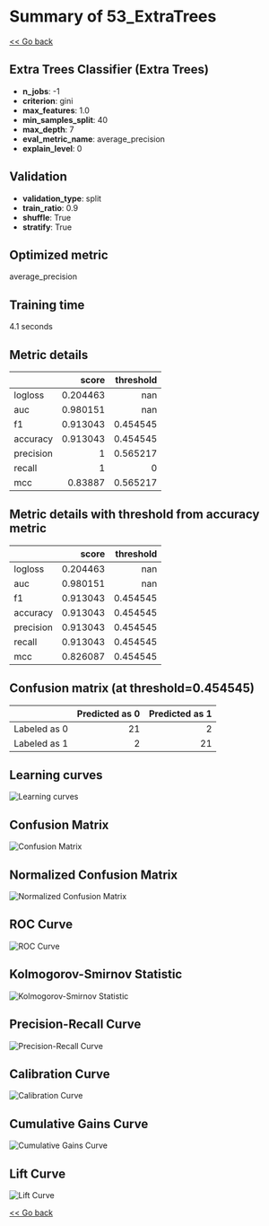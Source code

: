# Summary of 53_ExtraTrees

[<< Go back](../README.md)


## Extra Trees Classifier (Extra Trees)
- **n_jobs**: -1
- **criterion**: gini
- **max_features**: 1.0
- **min_samples_split**: 40
- **max_depth**: 7
- **eval_metric_name**: average_precision
- **explain_level**: 0

## Validation
 - **validation_type**: split
 - **train_ratio**: 0.9
 - **shuffle**: True
 - **stratify**: True

## Optimized metric
average_precision

## Training time

4.1 seconds

## Metric details
|           |    score |   threshold |
|:----------|---------:|------------:|
| logloss   | 0.204463 |  nan        |
| auc       | 0.980151 |  nan        |
| f1        | 0.913043 |    0.454545 |
| accuracy  | 0.913043 |    0.454545 |
| precision | 1        |    0.565217 |
| recall    | 1        |    0        |
| mcc       | 0.83887  |    0.565217 |


## Metric details with threshold from accuracy metric
|           |    score |   threshold |
|:----------|---------:|------------:|
| logloss   | 0.204463 |  nan        |
| auc       | 0.980151 |  nan        |
| f1        | 0.913043 |    0.454545 |
| accuracy  | 0.913043 |    0.454545 |
| precision | 0.913043 |    0.454545 |
| recall    | 0.913043 |    0.454545 |
| mcc       | 0.826087 |    0.454545 |


## Confusion matrix (at threshold=0.454545)
|              |   Predicted as 0 |   Predicted as 1 |
|:-------------|-----------------:|-----------------:|
| Labeled as 0 |               21 |                2 |
| Labeled as 1 |                2 |               21 |

## Learning curves
![Learning curves](learning_curves.png)
## Confusion Matrix

![Confusion Matrix](confusion_matrix.png)


## Normalized Confusion Matrix

![Normalized Confusion Matrix](confusion_matrix_normalized.png)


## ROC Curve

![ROC Curve](roc_curve.png)


## Kolmogorov-Smirnov Statistic

![Kolmogorov-Smirnov Statistic](ks_statistic.png)


## Precision-Recall Curve

![Precision-Recall Curve](precision_recall_curve.png)


## Calibration Curve

![Calibration Curve](calibration_curve_curve.png)


## Cumulative Gains Curve

![Cumulative Gains Curve](cumulative_gains_curve.png)


## Lift Curve

![Lift Curve](lift_curve.png)



[<< Go back](../README.md)
